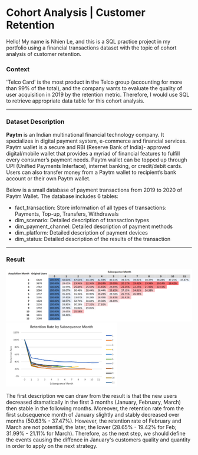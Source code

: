 # Cohort Analysis | Customer Retention

Hello! My name is Nhien Le, and this is a SQL practice project in my portfolio using a financial transactions dataset with the topic of cohort analysis of customer retention.

### Context
'Telco Card' is the most product in the Telco group (accounting for more than 99% of the total),
and the company wants to evaluate the quality of user acquisition in 2019 by the retention metric.
Therefore, I would use SQL to retrieve appropriate data table for this cohort analysis.

---
### Dataset Description
**Paytm** is an Indian multinational financial technology company. It specializes in digital payment system, e-commerce and financial services. Paytm wallet is a secure and RBI (Reserve Bank of India)- approved digital/mobile wallet that provides a myriad of financial features to fulfill every consumer’s payment needs. Paytm wallet can be topped up through UPI (Unified Payments Interface), internet banking, or credit/debit cards. Users can also transfer money from a Paytm wallet to recipient’s bank account or their own Paytm wallet.

Below is a small database of payment transactions from 2019 to 2020 of Paytm Wallet. The database
includes 6 tables:
- fact_transaction: Store information of all types of transactions: Payments, Top-up, Transfers, Withdrawals
- dim_scenario: Detailed description of transaction types
- dim_payment_channel: Detailed description of payment methods
- dim_platform: Detailed description of payment devices
- dim_status: Detailed description of the results of the transaction

---
### Result
<img src="image/Cohort retention table.png" alt="Cohort retention table" width="600"/>

<img src="image/Retention chart.png" alt="Retention chart" width="300"/>

The first description we can draw from the result is that the new users decreased dramatically in the first 3 months (January, February, March) then stable in the following months. Moreover, the retention rate from the first subsequence month of January slightly and stably decreased over months (50.63% - 37.47%). However, the retention rate of February and March are not potential, the later, the lower (28.65% - 19.42% for Feb; 31.99% - 21.11% for March). Therefore, as the next step, we should define the events causing the diffence in January's customers quality and quantity in order to apply on the next strategy.
